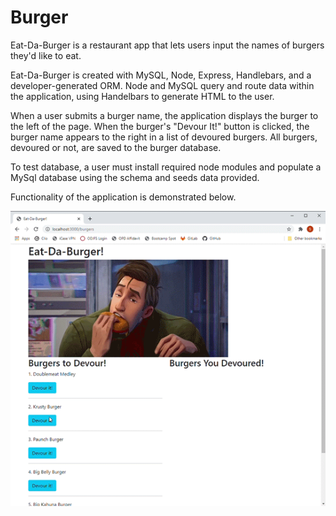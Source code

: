 # Burger

Eat-Da-Burger is a restaurant app that lets users input the names of burgers they'd like to eat. 

Eat-Da-Burger is created with MySQL,  Node, Express, Handlebars, and a developer-generated ORM. Node and MySQL query and route data within the application, using Handelbars to generate HTML to the user.

When a user submits a burger name, the application displays the burger to the left of the page. When the burger's "Devour It!" button is clicked, the burger name appears to the right in a list of devoured burgers. All burgers, devoured or not, are saved to the burger database.

To test database, a user must install required node modules and populate a MySql database using the schema and seeds data provided. 

Functionality of the application is demonstrated below.

![](burger.gif)
